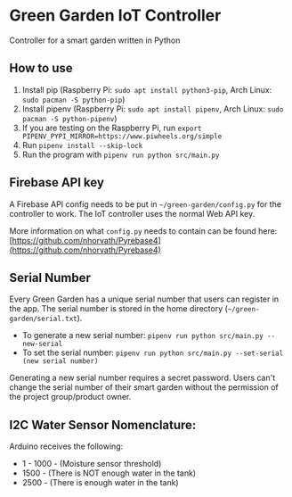 # Green Garden IoT Controller

Controller for a smart garden written in Python

## How to use

1. Install pip (Raspberry Pi: `sudo apt install python3-pip`, Arch Linux: `sudo pacman -S python-pip`)
2. Install pipenv (Raspberry Pi: `sudo apt install pipenv`, Arch Linux: `sudo pacman -S python-pipenv`)
3. If you are testing on the Raspberry Pi, run `export PIPENV_PYPI_MIRROR=https://www.piwheels.org/simple`
4. Run `pipenv install --skip-lock`
5. Run the program with `pipenv run python src/main.py`

## Firebase API key

A Firebase API config needs to be put in `~/green-garden/config.py` for the controller to work. The IoT controller uses the normal Web API key.

More information on what `config.py` needs to contain can be found here: [https://github.com/nhorvath/Pyrebase4](https://github.com/nhorvath/Pyrebase4)

## Serial Number

Every Green Garden has a unique serial number that users can register in the app. The serial number is stored in the home directory (`~/green-garden/serial.txt`).

* To generate a new serial number: `pipenv run python src/main.py --new-serial`
* To set the serial number: `pipenv run python src/main.py --set-serial (new serial number)`

Generating a new serial number requires a secret password. Users can't change the serial number of their smart garden without the permission of the project group/product owner.

 ## I2C Water Sensor Nomenclature:
 Arduino receives the following:
  * 1 - 1000  - (Moisture sensor threshold)
  * 1500   -  (There is NOT enough water in the tank)
  * 2500   - (There is enough water in the tank)



